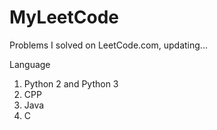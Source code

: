 # MyLeetCode
Problems I solved on LeetCode.com, updating...


Language

1. Python 2 and Python 3
2. CPP
3. Java
4. C
